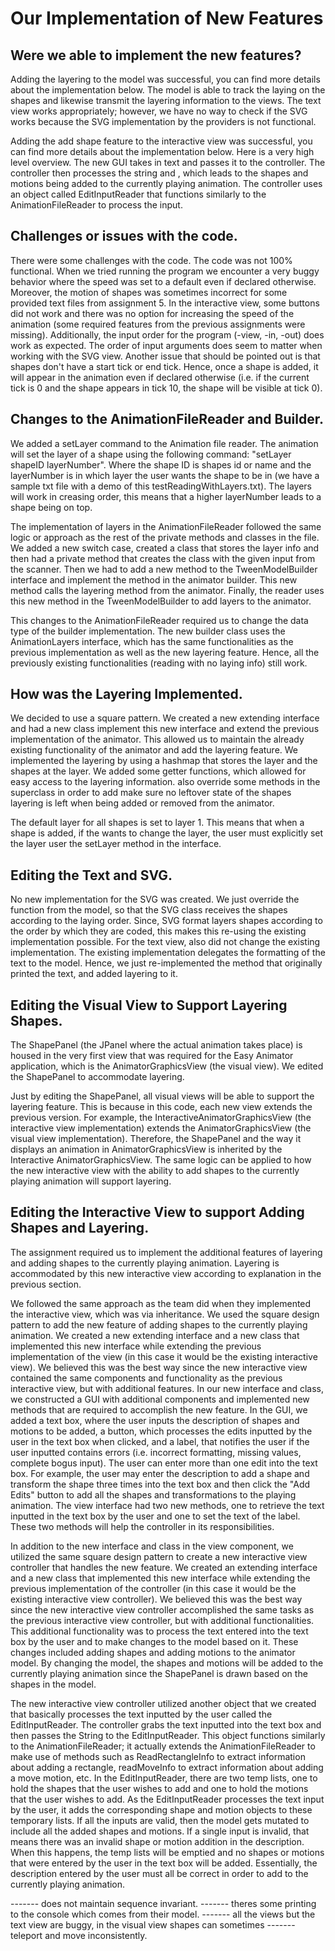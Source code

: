 # Our Implementation of New Features

## Were we able to implement the new features?

Adding the layering to the model was successful, you can find more details about the implementation
below. The model is able to track the laying on the shapes and likewise transmit the layering
information to the views. The text view works appropriately; however, we have no way to check if the
SVG works because the SVG implementation by the providers is not functional. 

Adding the add shape feature to the interactive view was successful, you can find more details
about the implementation below. Here is a very high level overview. The new GUI takes in text and 
passes it to the controller. The controller then processes the string and , which leads to the shapes and motions being added to the currently playing
animation. The controller uses an object called EditInputReader that functions similarly to the 
AnimationFileReader to process the input.

## Challenges or issues with the code.

There were some challenges with the code. The code was not 100% functional. When we tried running
the program we encounter a very buggy behavior where the speed was set to a default even if declared
otherwise. Moreover, the motion of shapes was sometimes incorrect for some provided text
files from assignment 5. In the interactive view, some buttons did not work and there was no option
for increasing the speed of the animation (some required features from the previous 
assignments were missing). Additionally, the input order for the program (-view, -in, -out) does
work as expected. The order of input arguments does seem to matter when working with the SVG view.
Another issue that should be pointed out is that shapes don't have a start tick or end tick. Hence, 
once a shape is added, it will appear in the animation even if declared otherwise (i.e. if the 
current tick is 0 and the shape appears in tick 10, the shape will be visible at tick 0).

## Changes to the AnimationFileReader and Builder.

We added a setLayer command to the Animation file reader. The animation will set the layer of a
shape using the following command: "setLayer shapeID layerNumber". Where the shape ID is shapes id
or name and the layerNumber is in which layer the user wants the shape to be in (we have a sample
txt file with a demo of this testReadingWithLayers.txt). The layers will work in creasing order,
this means that a higher layerNumber leads to a shape being on top. 

The implementation of layers in the AnimationFileReader followed the same logic or approach as the 
rest of the private methods and classes in the file. We added a new switch case, created a class 
that stores the layer info and then had a private method that creates the class with the given 
input from the scanner. Then we had to add a new method to the TweenModelBuilder interface and 
implement the method in the animator builder. This new method calls the layering method from the 
animator. Finally, the reader uses this new method in the TweenModelBuilder to add layers to the 
animator. 

This changes to the AnimationFileReader required us to change the data type of the builder 
implementation. The new builder class uses the AnimationLayers interface, which has the same 
functionalities as the previous implementation as well as the new layering feature. Hence, all the
previously existing functionalities (reading with no laying info) still work. 

## How was the Layering Implemented.

We decided to use a square pattern. We created a new extending interface and had a new class
implement this new interface and extend the previous implementation of the animator. This allowed us
to maintain the already existing functionality of the animator and add the layering feature. 
We implemented the layering by using a hashmap that stores the layer and the shapes at the layer. 
We added some getter functions, which allowed for easy access to the layering information.
also override some methods in the superclass in order to add make sure no leftover state of the 
shapes layering is left when being added or removed from the animator. 

The default layer for all shapes is set to layer 1. This means that when a shape is added, if the
wants to change the layer, the user must explicitly set the layer user the setLayer method in the 
interface.

## Editing the Text and SVG.

No new implementation for the SVG was created. We just override the function from the model, so that
the SVG class receives the shapes according to the laying order. Since, SVG format layers shapes
according to the order by which they are coded, this makes this re-using the existing implementation
possible. For the text view, also did not change the existing implementation. The existing 
implementation delegates the formatting of the text to the model. Hence, we just re-implemented the 
method that originally printed the text, and added layering to it. 

## Editing the Visual View to Support Layering Shapes.

The ShapePanel (the JPanel where the actual animation takes place) is housed in the very
first view that was required for the Easy Animator application, which is the AnimatorGraphicsView 
(the visual view). We edited the ShapePanel to accommodate layering. 

Just by editing the ShapePanel, all visual views will be able to support the layering feature.
This is because in this code, each new view extends the previous version. For example, the 
InteractiveAnimatorGraphicsView (the interactive view implementation) extends the 
AnimatorGraphicsView (the visual view implementation). Therefore, the ShapePanel and the way it
displays an animation in AnimatorGraphicsView is inherited by the Interactive AnimatorGraphicsView.
The same logic can be applied to how the new interactive view with the ability to add shapes to the
currently playing animation will support layering.

## Editing the Interactive View to support Adding Shapes and Layering.

The assignment required us to implement the additional features of layering and adding shapes to 
the currently playing animation. Layering is accommodated by this new interactive view according to
explanation in the previous section. 

We followed the same approach as the team did when they implemented the interactive
view, which was via inheritance. We used the square design pattern to add the new feature of adding 
shapes to the currently playing animation. We created a new extending interface and a new class
that implemented this new interface while extending the previous implementation of the view (in 
this case it would be the existing interactive view). We believed this was the best way since the
new interactive view contained the same components and functionality as the previous interactive 
view, but with additional features. In our new interface and class, we constructed a GUI with 
additional components and implemented new methods that are required to accomplish the new feature. 
In the GUI, we added a text box, where the user inputs the description of shapes and motions to be 
added, a button, which processes the edits inputted by the user in the text box when clicked, 
and a label, that notifies the user if the user inputted contains errors (i.e. incorrect formatting,
missing values, complete bogus input). The user can enter more than one edit into the 
text box. For example, the user may enter the description to add a shape and transform the shape
three times into the text box and then click the "Add Edits" button to add all the shapes and 
transformations to the playing animation. The view interface had two new methods, one to 
retrieve the text inputted in the text box by the user and one to set the text of the label. 
These two methods will help the controller in its responsibilities.

In addition to the new interface and class in the view component, we utilized the same square 
design pattern to create a new interactive view controller that handles the new feature. We 
created an extending interface and a new class that implemented this new interface while extending
the previous implementation of the controller (in this case it would be the existing interactive
view controller). We believed this was the best way since the new interactive view controller 
accomplished the same tasks as the previous interactive view controller, but with additional 
functionalities. This additional functionality was to process the text entered into the text box
by the user and to make changes to the model based on it. These changes included adding shapes and
adding motions to the animator model. By changing the model, the shapes and motions will be added
to the currently playing animation since the ShapePanel is drawn based on the shapes in the model.

The new interactive view controller utilized another object that we created that basically 
processes the text inputted by the user called the EditInputReader. The controller grabs the text 
inputted into the text box and then passes the String to the EditInputReader. This object functions
similarly to the AnimationFileReader; it actually extends the AnimationFileReader to make use of
methods such as ReadRectangleInfo to extract information about adding a rectangle, readMoveInfo to
extract information about adding a move motion, etc. In the EditInputReader, there are two temp
lists, one to hold the shapes that the user wishes to add and one to hold the motions that the user
wishes to add. As the EditInputReader processes the text input by the user, it adds the 
corresponding shape and motion objects to these temporary lists. If all the inputs are valid,
then the model gets mutated to include all the added shapes and motions. If a single input is 
invalid, that means there was an invalid shape or motion addition in the description. When this
happens, the temp lists will be emptied and no shapes or motions that were entered by the user in 
the text box will be added. Essentially, the description entered by the user must all be correct
in order to add to the currently playing animation.


------- does not maintain sequence invariant. 
------- theres some printing to the console which comes from their model.
------- all the views but the text view are buggy, in the visual view shapes can sometimes 
------- teleport and move inconsistently.
